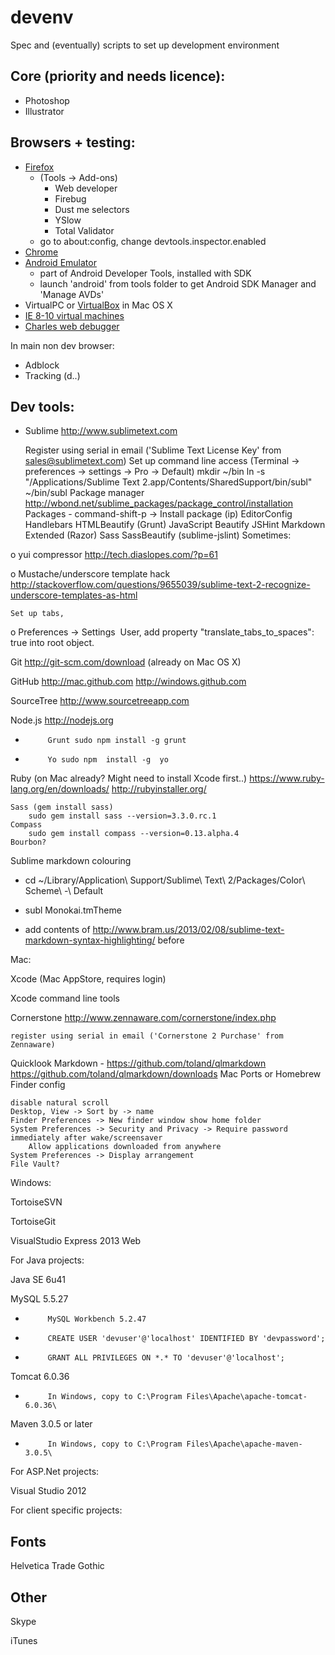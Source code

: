 devenv
======

Spec and (eventually) scripts to set up development environment

## Core (priority and needs licence):

 - Photoshop
 - Illustrator

## Browsers + testing:

 - [Firefox](http://www.mozilla.org)
   - (Tools -> Add-ons)
     - Web developer
     - Firebug
     - Dust me selectors
     - YSlow
     - Total Validator
   - go to about:config, change devtools.inspector.enabled
 - [Chrome](https://www.google.com/intl/en/chrome/browser/)
 - [Android Emulator](http://developer.android.com/sdk/index.html)
   - part of Android Developer Tools, installed with SDK 
   - launch 'android' from tools folder to get Android SDK Manager and 'Manage AVDs'
 - VirtualPC or [VirtualBox](https://www.virtualbox.org/wiki/Downloads ) in Mac OS X 
 - [IE 8-10 virtual machines](http://www.modern.ie/en-us/virtualization-tools)  
 - [Charles web debugger](http://www.charlesproxy.com) 

 
In main non dev browser:

 - Adblock
 - Tracking (d..)

## Dev tools:

- Sublime http://www.sublimetext.com 

    Register using serial in email ('Sublime Text License Key' from sales@sublimetext.com)
    Set up command line access 
        (Terminal -> preferences -> settings -> Pro -> Default)
        mkdir ~/bin
        ln -s "/Applications/Sublime Text 2.app/Contents/SharedSupport/bin/subl" ~/bin/subl
    Package manager http://wbond.net/sublime_packages/package_control/installation
    Packages - command-shift-p -> Install package (ip)
        EditorConfig
        Handlebars
        HTMLBeautify
        (Grunt)
        JavaScript Beautify
        JSHint
        Markdown Extended
        (Razor)
        Sass
        SassBeautify
        (sublime-jslint)
    Sometimes:

o   yui compressor http://tech.diaslopes.com/?p=61

o   Mustache/underscore template hack http://stackoverflow.com/questions/9655039/sublime-text-2-recognize-underscore-templates-as-html

    Set up tabs,

o       Preferences -> Settings ­ User, add property "translate_tabs_to_spaces": true into root object. 

Git http://git-scm.com/download (already on Mac OS X)

GitHub http://mac.github.com  http://windows.github.com 

SourceTree http://www.sourcetreeapp.com 

Node.js http://nodejs.org 

-          Grunt sudo npm install -g grunt

-          Yo sudo npm  install -g  yo

Ruby (on Mac already? Might need to install Xcode first..) https://www.ruby-lang.org/en/downloads/  http://rubyinstaller.org/

    Sass (gem install sass)
        sudo gem install sass --version=3.3.0.rc.1
    Compass
        sudo gem install compass --version=0.13.alpha.4
    Bourbon?

Sublime markdown colouring

 - cd ~/Library/Application\ Support/Sublime\ Text\ 2/Packages/Color\ Scheme\ -\ Default

 - subl Monokai.tmTheme

 - add contents of http://www.bram.us/2013/02/08/sublime-text-markdown-syntax-highlighting/  before </array>

Mac:

Xcode (Mac AppStore, requires login)

Xcode command line tools

Cornerstone  http://www.zennaware.com/cornerstone/index.php 

    register using serial in email ('Cornerstone 2 Purchase' from Zennaware)

Quicklook Markdown - https://github.com/toland/qlmarkdown  https://github.com/toland/qlmarkdown/downloads 
Mac Ports or Homebrew
Finder config

    disable natural scroll
    Desktop, View -> Sort by -> name
    Finder Preferences -> New finder window show home folder
    System Preferences -> Security and Privacy -> Require password immediately after wake/screensaver
        Allow applications downloaded from anywhere
    System Preferences -> Display arrangement
    File Vault?

Windows:

TortoiseSVN

TortoiseGit

VisualStudio Express 2013 Web

For Java projects:

 

Java SE 6u41

 

MySQL 5.5.27

-          MySQL Workbench 5.2.47

-          CREATE USER 'devuser'@'localhost' IDENTIFIED BY 'devpassword';

-          GRANT ALL PRIVILEGES ON *.* TO 'devuser'@'localhost';

 

Tomcat 6.0.36

-          In Windows, copy to C:\Program Files\Apache\apache-tomcat-6.0.36\

 

Maven 3.0.5 or later

-          In Windows, copy to C:\Program Files\Apache\apache-maven-3.0.5\

 

 

For ASP.Net projects:

 

Visual Studio 2012

 

 

For client specific projects:

 

## Fonts

 

Helvetica
Trade Gothic

 

## Other

Skype

iTunes
